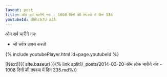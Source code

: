 ```yaml
---
layout: post
title: ओम सर्व चारीने नमः - 1008 दिनों की तपस्या में दिन 336
youtubeId: d6hc67U-aJA
---
```

 
 
 ओम सर्व चारीने नमः  
 
 -  जो सर्वत्र प्रवास करतो 
 
  
 
  
 
 
 
 
 
 


{% include youtubePlayer.html id=page.youtubeId %}
 
[Next]({{ site.baseurl }}{% link  split1/_posts/2014-03-20-ओम लोक चारीने नमः - 1008 दिनों की तपस्या में दिन 335.md%})
 

